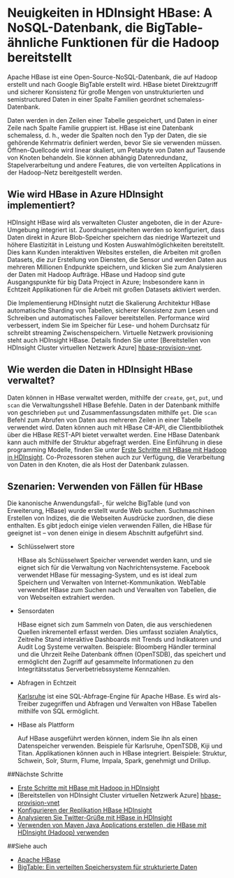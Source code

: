 <properties
    pageTitle="Was ist HBase in HDInsight? | Microsoft Azure"
    description="Einführung in die Apache HBase in HDInsight, eine Datenbank NoSQL aufeinander Hadoop. Informationen zum Verwenden von Fällen und HBase im Vergleich zu anderen Hadoop Cluster."
    keywords="BigTable Nosql, was Hbase ist"
    services="hdinsight"
    documentationCenter=""
    tags="azure-portal"
    authors="mumian" 
    manager="jhubbard"
    editor="cgronlun"/>

<tags
    ms.service="hdinsight"
    ms.workload="big-data"
    ms.tgt_pltfrm="na"
    ms.devlang="na"
    ms.topic="get-started-article"
    ms.date="09/14/2016"
    ms.author="jgao"/>



# <a name="what-is-hbase-in-hdinsight-a-nosql-database-that-provides-bigtable-like-capabilities-for-hadoop"></a>Neuigkeiten in HDInsight HBase: A NoSQL-Datenbank, die BigTable-ähnliche Funktionen für die Hadoop bereitstellt

Apache HBase ist eine Open-Source-NoSQL-Datenbank, die auf Hadoop erstellt und nach Google BigTable erstellt wird. HBase bietet Direktzugriff und sicherer Konsistenz für große Mengen von unstrukturierten und semistructured Daten in einer Spalte Familien geordnet schemaless-Datenbank.

Daten werden in den Zeilen einer Tabelle gespeichert, und Daten in einer Zeile nach Spalte Familie gruppiert ist. HBase ist eine Datenbank schemaless, d. h., weder die Spalten noch den Typ der Daten, die sie gehörende Kehrmatrix definiert werden, bevor Sie sie verwenden müssen. Öffnen-Quellcode wird linear skaliert, um Petabyte von Daten auf Tausende von Knoten behandeln. Sie können abhängig Datenredundanz, Stapelverarbeitung und andere Features, die von verteilten Applications in der Hadoop-Netz bereitgestellt werden.

## <a name="how-is-hbase-implemented-in-azure-hdinsight"></a>Wie wird HBase in Azure HDInsight implementiert?

HDInsight HBase wird als verwalteten Cluster angeboten, die in der Azure-Umgebung integriert ist. Zuordnungseinheiten werden so konfiguriert, dass Daten direkt in Azure Blob-Speicher speichern das niedrige Wartezeit und höhere Elastizität in Leistung und Kosten Auswahlmöglichkeiten bereitstellt. Dies kann Kunden interaktiven Websites erstellen, die Arbeiten mit großen Datasets, die zur Erstellung von Diensten, die Sensor und werden Daten aus mehreren Millionen Endpunkte speichern, und klicken Sie zum Analysieren der Daten mit Hadoop Aufträge. HBase und Hadoop sind gute Ausgangspunkte für big Data Project in Azure; Insbesondere kann in Echtzeit Applikationen für die Arbeit mit großen Datasets aktiviert werden.

Die Implementierung HDInsight nutzt die Skalierung Architektur HBase automatische Sharding von Tabellen, sicherer Konsistenz zum Lesen und Schreiben und automatisches Failover bereitstellen. Performance wird verbessert, indem Sie im Speicher für Lese- und hohem Durchsatz für schreibt streaming Zwischenspeichern. Virtuelle Netzwerk provisioning steht auch HDInsight HBase. Details finden Sie unter [Bereitstellen von HDInsight Cluster virtuellen Netzwerk Azure] [hbase-provision-vnet].

## <a name="how-is-data-managed-in-hdinsight-hbase"></a>Wie werden die Daten in HDInsight HBase verwaltet?

Daten können in HBase verwaltet werden, mithilfe der `create`, `get`, `put`, und `scan` die Verwaltungsshell HBase Befehle. Daten in der Datenbank mithilfe von geschrieben `put` und Zusammenfassungsdaten mithilfe `get`. Die `scan` Befehl zum Abrufen von Daten aus mehreren Zeilen in einer Tabelle verwendet wird. Daten können auch mit HBase C#-API, die Clientbibliothek über die HBase REST-API bietet verwaltet werden. Eine HBase Datenbank kann auch mithilfe der Struktur abgefragt werden. Eine Einführung in diese programming Modelle, finden Sie unter [Erste Schritte mit HBase mit Hadoop in HDInsight][hbase-get-started]. Co-Prozessoren stehen auch zur Verfügung, die Verarbeitung von Daten in den Knoten, die als Host der Datenbank zulassen.


## <a name="scenarios-use-cases-for-hbase"></a>Szenarien: Verwenden von Fällen für HBase
Die kanonische Anwendungsfall-, für welche BigTable (und von Erweiterung, HBase) wurde erstellt wurde Web suchen. Suchmaschinen Erstellen von Indizes, die die Webseiten Ausdrücke zuordnen, die diese enthalten. Es gibt jedoch einige vielen verwenden Fällen, die HBase für geeignet ist – von denen einige in diesem Abschnitt aufgeführt sind.

- Schlüsselwert store

    HBase als Schlüsselwert Speicher verwendet werden kann, und sie eignet sich für die Verwaltung von Nachrichtensysteme. Facebook verwendet HBase für messaging-System, und es ist ideal zum Speichern und Verwalten von Internet-Kommunikation. WebTable verwendet HBase zum Suchen nach und Verwalten von Tabellen, die von Webseiten extrahiert werden.

- Sensordaten

    HBase eignet sich zum Sammeln von Daten, die aus verschiedenen Quellen inkrementell erfasst werden. Dies umfasst sozialen Analytics, Zeitreihe Stand interaktive Dashboards mit Trends und Indikatoren und Audit Log Systeme verwalten. Beispiele: Bloomberg Händler terminal und die Uhrzeit Reihe Datenbank öffnen (OpenTSDB), das speichert und ermöglicht den Zugriff auf gesammelte Informationen zu den Integritätsstatus Serverbetriebssysteme Kennzahlen.

- Abfragen in Echtzeit

    [Karlsruhe](http://phoenix.apache.org/) ist eine SQL-Abfrage-Engine für Apache HBase. Es wird als-Treiber zugegriffen und Abfragen und Verwalten von HBase Tabellen mithilfe von SQL ermöglicht.

- HBase als Plattform

    Auf HBase ausgeführt werden können, indem Sie ihn als einen Datenspeicher verwenden. Beispiele für Karlsruhe, OpenTSDB, Kiji und Titan. Applikationen können auch in HBase integriert. Beispiele: Struktur, Schwein, Solr, Sturm, Flume, Impala, Spark, genehmigt und Drillup.


##<a name="a-namenext-stepsanext-steps"></a><a name="next-steps"></a>Nächste Schritte

- [Erste Schritte mit HBase mit Hadoop in HDInsight][hbase-get-started]
- [Bereitstellen von HDInsight Cluster virtuellen Netzwerk Azure] [hbase-provision-vnet]
- [Konfigurieren der Replikation HBase HDInsight](hdinsight-hbase-geo-replication.md)
- [Analysieren Sie Twitter-Grüße mit HBase in HDInsight][hbase-twitter-sentiment]
- [Verwenden von Maven Java Applications erstellen, die HBase mit HDInsight (Hadoop) verwenden][hbase-build-java-maven]

##<a name="a-namesee-alsoasee-also"></a><a name="see-also"></a>Siehe auch

- [Apache HBase](https://hbase.apache.org/)
- [BigTable: Ein verteilten Speichersystem für strukturierte Daten](http://research.google.com/archive/bigtable.html)




[hbase-provision-vnet]: hdinsight-hbase-provision-vnet.md

[hbase-twitter-sentiment]: hdinsight-hbase-analyze-twitter-sentiment.md

[hbase-build-java-maven]: hdinsight-hbase-build-java-maven.md

[hdinsight-use-hive]: hdinsight-use-hive.md

[hdinsight-storage]: ../hdinsight-hadoop-use-blob-storage.md

[hbase-get-started]: http://azure.microsoft.com/documentation/articles/hdinsight-hbase-get-started/

[azure-purchase-options]: http://azure.microsoft.com/pricing/purchase-options/
[azure-member-offers]: http://azure.microsoft.com/pricing/member-offers/
[azure-free-trial]: http://azure.microsoft.com/pricing/free-trial/
[azure-management-portal]: https://portal.azure.com/
[azure-create-storageaccount]: ../storage-create-storage-account.md

[apache-hadoop]: http://hadoop.apache.org/

